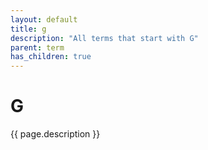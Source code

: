 ```yaml
---
layout: default
title: g
description: "All terms that start with G"
parent: term
has_children: true
---
```

# G
{{ page.description }}